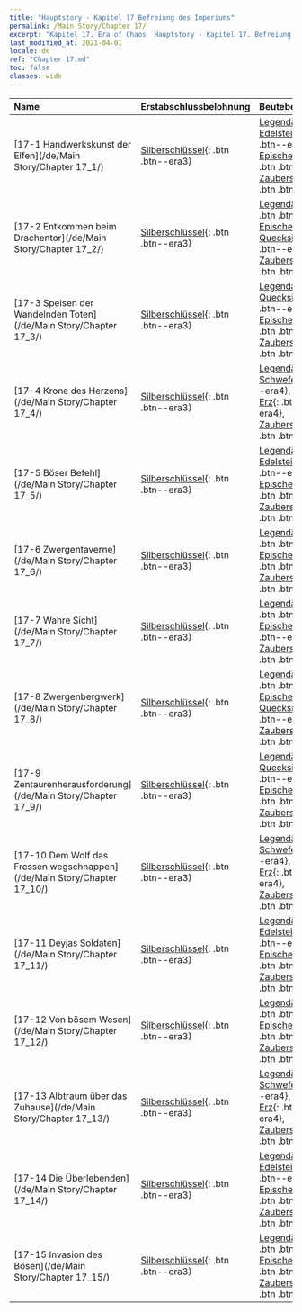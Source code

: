 ```yaml
---
title: "Hauptstory - Kapitel 17 Befreiung des Imperiums"
permalink: /Main Story/Chapter 17/
excerpt: "Kapitel 17. Era of Chaos  Hauptstory - Kapitel 17. Befreiung des Imperiums"
last_modified_at: 2021-04-01
locale: de
ref: "Chapter 17.md"
toc: false
classes: wide
---
```


  | Name |  Erstabschlussbelohnung | Beutebelohnung |
  |:------------|:------------|:------------| 
  | [17-1 Handwerkskunst der Elfen](/de/Main Story/Chapter 17_1/) | [Silberschlüssel](/de/Items/con_693/){: .btn .btn--era3} | [Legendäre Edelsteine](/de/Items/mat_58/){: .btn .btn--era4}, [Epischer Kristall](/de/Items/mat_52/){: .btn .btn--era4}, [Zauberspruchrollen](/de/Items/con_694/){: .btn .btn--era3} |
  | [17-2 Entkommen beim Drachentor](/de/Main Story/Chapter 17_2/) | [Silberschlüssel](/de/Items/con_693/){: .btn .btn--era3} | [Legendäres Holz](/de/Items/mat_55/){: .btn .btn--era4}, [Episches Quecksilber](/de/Items/mat_49/){: .btn .btn--era4}, [Zauberspruchrollen](/de/Items/con_694/){: .btn .btn--era3} |
  | [17-3 Speisen der Wandelnden Toten](/de/Main Story/Chapter 17_3/) | [Silberschlüssel](/de/Items/con_693/){: .btn .btn--era3} | [Legendäres Quecksilber](/de/Items/mat_56/){: .btn .btn--era4}, [Epischer Schwefel](/de/Items/mat_50/){: .btn .btn--era4}, [Zauberspruchrollen](/de/Items/con_694/){: .btn .btn--era3} |
  | [17-4 Krone des Herzens](/de/Main Story/Chapter 17_4/) | [Silberschlüssel](/de/Items/con_693/){: .btn .btn--era3} | [Legendärer Schwefel](/de/Items/mat_57/){: .btn .btn--era4}, [Episches Erz](/de/Items/mat_47/){: .btn .btn--era4}, [Zauberspruchrollen](/de/Items/con_694/){: .btn .btn--era3} |
  | [17-5 Böser Befehl](/de/Main Story/Chapter 17_5/) | [Silberschlüssel](/de/Items/con_693/){: .btn .btn--era3} | [Legendäre Edelsteine](/de/Items/mat_58/){: .btn .btn--era4}, [Epischer Kristall](/de/Items/mat_52/){: .btn .btn--era4}, [Zauberspruchrollen](/de/Items/con_694/){: .btn .btn--era3} |
  | [17-6 Zwergentaverne](/de/Main Story/Chapter 17_6/) | [Silberschlüssel](/de/Items/con_693/){: .btn .btn--era3} | [Legendärer Kristall](/de/Items/mat_59/){: .btn .btn--era4}, [Epische Edelsteine](/de/Items/mat_51/){: .btn .btn--era4}, [Zauberspruchrollen](/de/Items/con_694/){: .btn .btn--era3} |
  | [17-7 Wahre Sicht](/de/Main Story/Chapter 17_7/) | [Silberschlüssel](/de/Items/con_693/){: .btn .btn--era3} | [Legendäres Erz](/de/Items/mat_54/){: .btn .btn--era4}, [Episches Holz](/de/Items/mat_48/){: .btn .btn--era4}, [Zauberspruchrollen](/de/Items/con_694/){: .btn .btn--era3} |
  | [17-8 Zwergenbergwerk](/de/Main Story/Chapter 17_8/) | [Silberschlüssel](/de/Items/con_693/){: .btn .btn--era3} | [Legendäres Holz](/de/Items/mat_55/){: .btn .btn--era4}, [Episches Quecksilber](/de/Items/mat_49/){: .btn .btn--era4}, [Zauberspruchrollen](/de/Items/con_694/){: .btn .btn--era3} |
  | [17-9 Zentaurenherausforderung](/de/Main Story/Chapter 17_9/) | [Silberschlüssel](/de/Items/con_693/){: .btn .btn--era3} | [Legendäres Quecksilber](/de/Items/mat_56/){: .btn .btn--era4}, [Epischer Schwefel](/de/Items/mat_50/){: .btn .btn--era4}, [Zauberspruchrollen](/de/Items/con_694/){: .btn .btn--era3} |
  | [17-10 Dem Wolf das Fressen wegschnappen](/de/Main Story/Chapter 17_10/) | [Silberschlüssel](/de/Items/con_693/){: .btn .btn--era3} | [Legendärer Schwefel](/de/Items/mat_57/){: .btn .btn--era4}, [Episches Erz](/de/Items/mat_47/){: .btn .btn--era4}, [Zauberspruchrollen](/de/Items/con_694/){: .btn .btn--era3} |
  | [17-11 Deyjas Soldaten](/de/Main Story/Chapter 17_11/) | [Silberschlüssel](/de/Items/con_693/){: .btn .btn--era3} | [Legendäre Edelsteine](/de/Items/mat_58/){: .btn .btn--era4}, [Epischer Kristall](/de/Items/mat_52/){: .btn .btn--era4}, [Zauberspruchrollen](/de/Items/con_694/){: .btn .btn--era3} |
  | [17-12 Von bösem Wesen](/de/Main Story/Chapter 17_12/) | [Silberschlüssel](/de/Items/con_693/){: .btn .btn--era3} | [Legendärer Kristall](/de/Items/mat_59/){: .btn .btn--era4}, [Epische Edelsteine](/de/Items/mat_51/){: .btn .btn--era4}, [Zauberspruchrollen](/de/Items/con_694/){: .btn .btn--era3} |
  | [17-13 Albtraum über das Zuhause](/de/Main Story/Chapter 17_13/) | [Silberschlüssel](/de/Items/con_693/){: .btn .btn--era3} | [Legendärer Schwefel](/de/Items/mat_57/){: .btn .btn--era4}, [Episches Erz](/de/Items/mat_47/){: .btn .btn--era4}, [Zauberspruchrollen](/de/Items/con_694/){: .btn .btn--era3} |
  | [17-14 Die Überlebenden](/de/Main Story/Chapter 17_14/) | [Silberschlüssel](/de/Items/con_693/){: .btn .btn--era3} | [Legendäre Edelsteine](/de/Items/mat_58/){: .btn .btn--era4}, [Epischer Kristall](/de/Items/mat_52/){: .btn .btn--era4}, [Zauberspruchrollen](/de/Items/con_694/){: .btn .btn--era3} |
  | [17-15 Invasion des Bösen](/de/Main Story/Chapter 17_15/) | [Silberschlüssel](/de/Items/con_693/){: .btn .btn--era3} | [Legendärer Kristall](/de/Items/mat_59/){: .btn .btn--era4}, [Epische Edelsteine](/de/Items/mat_51/){: .btn .btn--era4}, [Zauberspruchrollen](/de/Items/con_694/){: .btn .btn--era3} |
